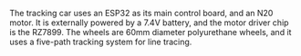 The tracking car uses an ESP32 as its main control board, and an N20 motor. It is externally powered by a 7.4V battery, and the motor driver chip is the RZ7899.
 The wheels are 60mm diameter polyurethane wheels, and it uses a five-path tracking system for line tracing.
